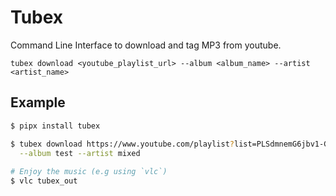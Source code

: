 # Tubex

Command Line Interface to download and tag MP3 from youtube.

```
tubex download <youtube_playlist_url> --album <album_name> --artist <artist_name>
```

## Example
```bash
$ pipx install tubex

$ tubex download https://www.youtube.com/playlist?list=PLSdmnemG6jbv1-GRf23jwDsYWkjz7mblP \
  --album test --artist mixed
 
# Enjoy the music (e.g using `vlc`)
$ vlc tubex_out
```

